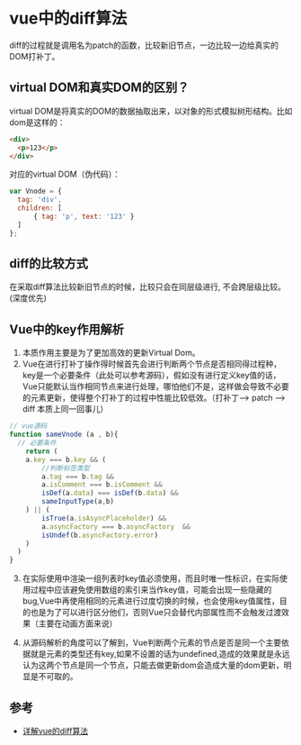 # vue中的diff算法
diff的过程就是调用名为patch的函数，比较新旧节点，一边比较一边给真实的DOM打补丁。

## virtual DOM和真实DOM的区别？
virtual DOM是将真实的DOM的数据抽取出来，以对象的形式模拟树形结构。比如dom是这样的：
```html
<div>
  <p>123</p>
</div>
```
对应的virtual DOM（伪代码）：
```js
var Vnode = {
  tag: 'div',
  children: [
      { tag: 'p', text: '123' }
  ]
};
```
## diff的比较方式
在采取diff算法比较新旧节点的时候，比较只会在同层级进行, 不会跨层级比较。(深度优先)


## Vue中的key作用解析
1. 本质作用主要是为了更加高效的更新Virtual Dom。
2. Vue在进行打补丁操作得时候首先会进行判断两个节点是否相同得过程种，key是一个必要条件（此处可以参考源码），假如没有进行定义key值的话，Vue只能默认当作相同节点来进行处理，哪怕他们不是，这样做会导致不必要的元素更新，使得整个打补丁的过程中性能比较低效。（打补丁–> patch --> diff 本质上同一回事儿）
```js
// vue源码
function sameVnode (a , b){
  // 必要条件
	return (
	a.key === b.key && (
	    //判断标签类型
		a.tag === b.tag &&
		a.isComment === b.isComment &&
		isDef(a.data) === isDef(b.data) &&
		sameInputType(a,b)
    ) || (
		isTrue(a.isAsyncPlaceholder) && 
		a.asyncFactory === b.asyncFactory  &&
		isUndef(b.asyncFactory.error)
	)
  )
}
```
3. 在实际使用中渲染一组列表时key值必须使用，而且时唯一性标识，在实际使用过程中应该避免使用数组的索引来当作key值，可能会出现一些隐藏的bug,Vue中再使用相同的元素进行过度切换的时候，也会使用key值属性，目的也是为了可以进行区分他们，否则Vue只会替代内部属性而不会触发过渡效果（主要在动画方面来说）

4. 从源码解析的角度可以了解到，Vue判断两个元素的节点是否是同一个主要依据就是元素的类型还有key,如果不设置的话为undefined,造成的效果就是永远认为这两个节点是同一个节点，只能去做更新dom会造成大量的dom更新，明显是不可取的。

## 参考
* [详解vue的diff算法](https://juejin.cn/post/6844903607913938951)